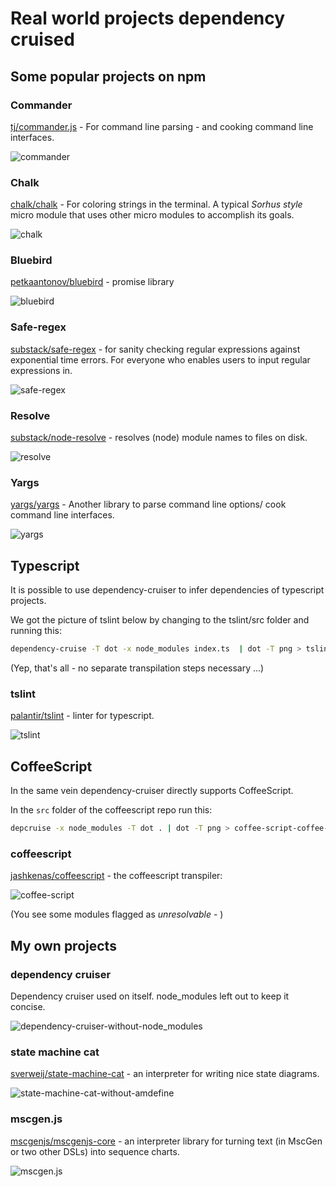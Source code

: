 # Real world projects dependency cruised

## Some popular projects on npm

### Commander
[tj/commander.js](https://github.com/tj/commander.js) - For command line parsing - and cooking command line interfaces.

![commander](real-world-samples/commander.png)

### Chalk
[chalk/chalk](https://github.com/chalk/chalk) -
For coloring strings in the terminal. A typical _Sorhus style_ micro module that uses other micro modules to accomplish its goals.

![chalk](real-world-samples/chalk.png)

### Bluebird
[petkaantonov/bluebird](https://github.com/petkaantonov/bluebird) - promise library

![bluebird](real-world-samples/bluebird.png)

### Safe-regex
[substack/safe-regex](https://github.com/substack/safe-regex) - for sanity checking regular expressions against exponential time errors. For everyone who enables users to input regular expressions in.

![safe-regex](real-world-samples/safe-regex.png)

### Resolve
[substack/node-resolve](https://github.com/substack/node-resolve) - resolves (node) module names to files on disk.

![resolve](real-world-samples/resolve.png)

### Yargs
[yargs/yargs](https://github.com/yargs/yargs) - Another library to parse command line options/ cook command line interfaces.

![yargs](real-world-samples/yargs.png)

## Typescript
It is possible to use dependency-cruiser to infer dependencies of typescript
projects.

We got the picture of tslint below by changing to the tslint/src folder and
running this:
```sh
dependency-cruise -T dot -x node_modules index.ts  | dot -T png > tslint-without-node_modules.png
```

(Yep, that's all - no separate transpilation steps necessary ...)

### tslint
[palantir/tslint](https://github.com/palantir/tslint) - linter for typescript.

![tslint](real-world-samples/tslint-without-node_modules.png)


## CoffeeScript
In the same vein dependency-cruiser directly supports CoffeeScript.

In the `src` folder of the coffeescript repo run this:
```sh
depcruise -x node_modules -T dot . | dot -T png > coffee-script-coffee-without-node_modules.png
```

### coffeescript
[jashkenas/coffeescript](https://github.com/jashkenas/coffeescript) - the
coffeescript transpiler:

![coffee-script](real-world-samples/coffee-script-coffee-without-node_modules.png)

(You see some modules flagged as _unresolvable_ - )


## My own projects
### dependency cruiser
Dependency cruiser used on itself. node_modules left out to keep it concise.

![dependency-cruiser-without-node_modules](real-world-samples/dependency-cruiser-without-node_modules.png)

### state machine cat
[sverweij/state-machine-cat](https://github.com/sverweij/state-machine-cat) - an interpreter for writing nice state diagrams.

![state-machine-cat-without-amdefine](real-world-samples/state-machine-cat-without-amdefine.png)

### mscgen.js
[mscgenjs/mscgenjs-core](https://github.com/mscgenjs/mscgenjs-core) - an interpreter library for turning text (in MscGen or two other DSLs) into sequence charts.

![mscgen.js](real-world-samples/mscgenjs-core-without-lodash-amdefine.png)
